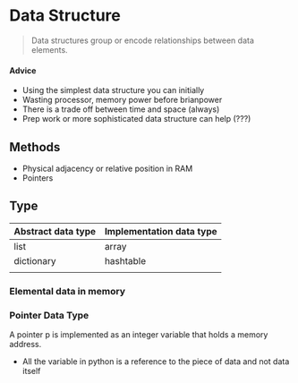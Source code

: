 # Data Structure

> Data structures group or encode relationships between data elements.

#### Advice

- Using the simplest data structure you can initially
- Wasting processor, memory power before brianpower
- There is a trade off between time and space (always)
- Prep work or more sophisticated data structure can help (???)

## Methods

- Physical adjacency or relative position in RAM
- Pointers

## Type

| Abstract data type | Implementation data type |
| ------------------ | ------------------------ |
| list               | array                    |
| dictionary         | hashtable                |
|                    |                          |

### Elemental data in memory



### Pointer Data Type

A pointer p is implemented as an integer variable that holds a memory address.

- All the variable in python is a reference to the piece of data and not data itself



